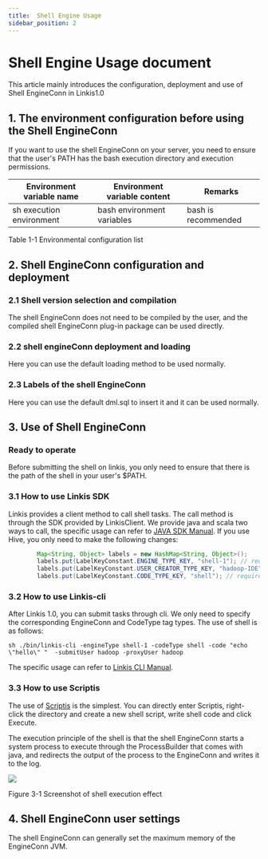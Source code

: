```yaml
---
title:  Shell Engine Usage
sidebar_position: 2
---
```


# Shell Engine Usage document

This article mainly introduces the configuration, deployment and use of Shell EngineConn in Linkis1.0
## 1. The environment configuration before using the Shell EngineConn

If you want to use the shell EngineConn on your server, you need to ensure that the user's PATH has the bash execution directory and execution permissions.

| Environment variable name | Environment variable content | Remarks             |
|---------------------------|------------------------------|---------------------|
| sh execution environment  | bash environment variables    | bash is recommended |

Table 1-1 Environmental configuration list

## 2. Shell EngineConn configuration and deployment

### 2.1 Shell version selection and compilation

The shell EngineConn does not need to be compiled by the user, and the compiled shell EngineConn plug-in package can be used directly.
### 2.2 shell engineConn deployment and loading

Here you can use the default loading method to be used normally.

### 2.3 Labels of the shell EngineConn

Here you can use the default dml.sql to insert it and it can be used normally.

## 3. Use of Shell EngineConn

### Ready to operate

Before submitting the shell on linkis, you only need to ensure that there is the path of the shell in your user's $PATH.

### 3.1 How to use Linkis SDK

Linkis  provides a client method to call shell tasks. The call method is through the SDK provided by LinkisClient. We provide java and scala two ways to call, the specific usage can refer to [JAVA SDK Manual](user_guide/sdk_manual.md).
If you use Hive, you only need to make the following changes:
```java
        Map<String, Object> labels = new HashMap<String, Object>();
        labels.put(LabelKeyConstant.ENGINE_TYPE_KEY, "shell-1"); // required engineType Label
        labels.put(LabelKeyConstant.USER_CREATOR_TYPE_KEY, "hadoop-IDE");// required execute user and creator
        labels.put(LabelKeyConstant.CODE_TYPE_KEY, "shell"); // required codeType
```

### 3.2 How to use Linkis-cli

After Linkis 1.0, you can submit tasks through cli. We only need to specify the corresponding EngineConn and CodeType tag types. The use of shell is as follows:
```shell
sh ./bin/linkis-cli -engineType shell-1 -codeType shell -code "echo \"hello\" "  -submitUser hadoop -proxyUser hadoop
```
The specific usage can refer to [Linkis CLI Manual](user_guide/linkiscli_manual.md).

### 3.3 How to use Scriptis

The use of [Scriptis](https://github.com/WeBankFinTech/Scriptis) is the simplest. You can directly enter Scriptis, right-click the directory and create a new shell script, write shell code and click Execute.

The execution principle of the shell is that the shell EngineConn starts a system process to execute through the ProcessBuilder that comes with java, and redirects the output of the process to the EngineConn and writes it to the log.

![](/Images/EngineUsage/shell-run.png)

Figure 3-1 Screenshot of shell execution effect

## 4. Shell EngineConn user settings

The shell EngineConn can generally set the maximum memory of the EngineConn JVM.
